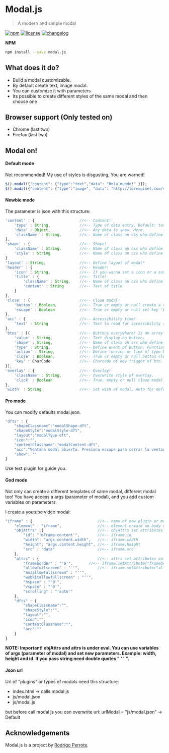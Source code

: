 # Modal.js

> A modern and simple modal

[![npm][npm-image]][npm-url] [![license][license-image]][license-url] [![changelog][changelog-image]][changelog-url]
 

**NPM**

```sh
npm install --save modal.js
```

## What does it do?

* Build a modal customizable.
* By default create text, image modal.
* You can customize it with parameters
* Its possible to create different styles of the same modal and then choose one


## Browser support (Only tested on)

* Chrome (last two)
* Firefox (last two)


## Modal on!

#### Default mode

Not recommended! My use of styles is disgusting, You are warned! 

```javascript
$().modal({"content": {"type":"text","data": "Hola mundo!" }});
$().modal({"content": {"type":"image", "data": "http://lorempixel.com/400/200/"}})
```

#### Newbie mode

The parameter is json with this structure:

```javascript
'content' : {                    //<-- Content!
    'type' : String,             //<-- Type of data entry. Default: text. It must exist on plugin.json
    'data' : Object,             //<-- Any data to show. Here.
    'className' : String,        //<-- Name of class on css who define style of content.
},
'shape' : {                      //<-- Shape!
    'className' : String,        //<-- Name of class on css who define style of the shape literally*
    'style' : String             //<-- Name of class on css who define style of the canvas of content*
}
'layout' : String,               //<-- Define layout of modal*
'header' : {					 //<-- Header!
    'icon' : String,             //<-- If you wanna set a icon or a something on header but not content.
    'title' : {                  //<-- Title!
        'className' : String,    //<-- Name of class on css who define style of title header.
        'content' : String       //<-- Text of title
	}
},
'close' : {                      //<-- Close modal!
    'button' : Boolean,          //<-- True or empty or null create a close button. False dont.
    'escape' : Boolean           //<-- True or empty or null set key 'Esc' to close modal.
},
'acc' : {                        //<-- Accessibility time!
    'text' : String              //<-- Text to read for accessibility readers.
},
'btns' : [{                      //<-- Buttons everywhere! Is an array of buttons.
    'value' : String,            //<-- Text display on button.
    'shape' : String,            //<-- Name of class on css who define a style of button.
    'type' : String,             //<-- Define event of button. Function, link or close modal.
    'action' : String,           //<-- Define funcion or link of type button.
    'close' : Boolean,           //<-- True or empty or null button close modal. False dont.
    'key' : CharCode             //<-- Charcode of key trigger of btn.
}],
'overlay' : {                    //<-- Overlay!
    'className' : String,        //<-- Overwrite style of overlay.
    'click' : Boolean            //<-- True, empty or null close modal on click overlay. False dont.
},
'width' : String                 //<-- Set with of modal. Auto for default.
```

#### Pro mode

You can modify defaults modal.json.

```javascript
"dfts" : {
    "shapeClassname":"modalShape-dft",  
    "shapeStyle":"modalStyle-dft",
    "layout":"modalType-dft",
    "icon":"",
    "contentClassname":"modalContent-dft",
    "acc":"Ventana modal abierta. Presiona escape para cerrar la ventana",
    "show": ""
}
```

Use text plugin for guide you.


#### God mode

Not only can create a different templates of same modal, different modal too!
You have access a args (parameter of modal), and you add custom variables on parameters.

I create a youtube video modal:

```javascript
"iframe" : {                             //<-- name of new plugin or modal type.
    "element" : "iframe",				 //<-- element create on body of modal
    "objAttrs" :{						 //<-- objAttrs set attributes on obj element
        "id": "'mFrame-content'",   	 //<-- iframe.id
        "width": "args.content.width",   //<-- iframe.width
        "height": "args.content.height", //<-- iframe.height
        "src" : "data"					 //<-- iframe.src
	},
	"attrs" : {							 //<-- attrs set attributes on dom element
        "frameborder" : "'0'",		 //<-- iframe.setAttribute("frameborder","0")
        "allowfullscreen" : "''",	     //<-- iframe.setAttribute("allowfullscreen","")
        "mozallowfullscreen" : "''",   
        "webkitallowfullscreen" : "''",
        "hspace" : "'0'",
        "vspace" : "'0'",
        "scrolling" : "'auto'"
	},
    "dfts" : {
        "shapeClassname":"",
        "shapeStyle":"",
        "layout":"",
        "icon":"",
        "contentClassname":"",
        "acc":""
	}
}
```
**NOTE: Important! objAttrs and attrs is under eval. You can use variables of args (parameter of modal) and set new parameters. Example: width, height and id. If you pass string need double quotes " ' ' ".**


#### Json url

Url of "plugins" or types of modals need this structure:
* index.html -> calls modal js
* js/modal.json
* js/modal.js

but before call modal js you can overwrite url:
urlModal = "js/modal.json" -> Default


## Acknowledgements

Modal.js is a project by [Rodrigo Perrote](https://github.com/rperrote).


[changelog-image]: https://img.shields.io/badge/changelog-md-blue.svg?style=flat
[changelog-url]: CHANGELOG.md
[license-image]: https://img.shields.io/badge/license-MIT-blue.svg?style=flat
[license-url]: LICENSE.md
[npm-image]: https://img.shields.io/badge/npm-1.0.7-blue.svg?style=flat
[npm-url]: https://www.npmjs.com/package/modal.js

